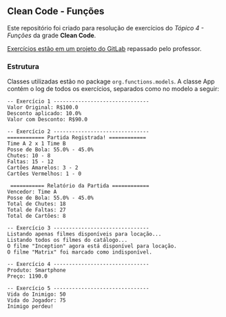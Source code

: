 ## Clean Code - Funções

Este repositório foi criado para resolução de exercícios do _Tópico 4 - Funções_ da grade **Clean Code**.

[Exercícios estão em um projeto do GitLab](https://gitlab.com/professor-rvenson/cleancode-2025-1/-/blob/main/exercicios/exercicio-funcoes.md?ref_type=heads) repassado pelo professor.

### Estrutura

Classes utilizadas estão no package `org.functions.models`. A classe App contém o log de todos os exercícios, separados como no modelo a seguir:

```
-- Exercício 1 -------------------------------
Valor Original: R$100.0
Desconto aplicado: 10.0%
Valor com Desconto: R$90.0

-- Exercício 2 -------------------------------
============ Partida Registrada! ============
Time A 2 x 1 Time B
Posse de Bola: 55.0% - 45.0%
Chutes: 10 - 8
Faltas: 15 - 12
Cartões Amarelos: 3 - 2
Cartões Vermelhos: 1 - 0

 =========== Relatório da Partida ============
Vencedor: Time A
Posse de Bola: 55.0% - 45.0%
Total de Chutes: 18
Total de Faltas: 27
Total de Cartões: 8

-- Exercício 3 -------------------------------
Listando apenas filmes disponíveis para locação...
Listando todos os filmes do catálogo...
O filme "Inception" agora está disponível para locação.
O filme "Matrix" foi marcado como indisponível.

-- Exercício 4 -------------------------------
Produto: Smartphone
Preço: 1190.0

-- Exercício 5 -------------------------------
Vida do Inimigo: 50
Vida do Jogador: 75
Inimigo perdeu!

```